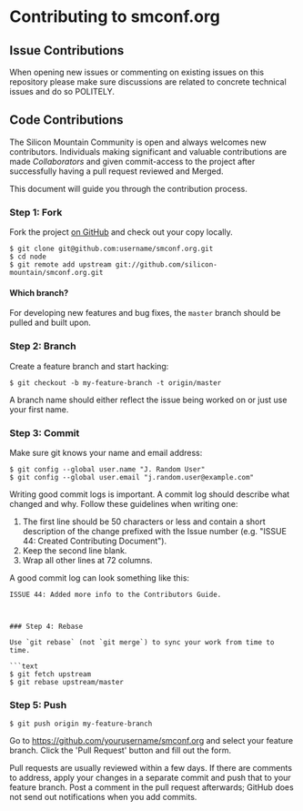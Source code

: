 # Contributing to smconf.org 


## Issue Contributions

When opening new issues or commenting on existing issues on this repository
please make sure discussions are related to concrete technical issues and do so POLITELY.


## Code Contributions

The Silicon Mountain Community is open and always welcomes new contributors.
Individuals making significant and valuable contributions are made
_Collaborators_ and given commit-access to the project after successfully having a pull request reviewed and Merged.

This document will guide you through the contribution process.

### Step 1: Fork

Fork the project [on GitHub](https://github.com/silicon-mountain/smconf.org.git) and check out your
copy locally.

```text
$ git clone git@github.com:username/smconf.org.git
$ cd node
$ git remote add upstream git://github.com/silicon-mountain/smconf.org.git
```

#### Which branch?

For developing new features and bug fixes, the `master` branch should be pulled
and built upon.

### Step 2: Branch

Create a feature branch and start hacking:

```text
$ git checkout -b my-feature-branch -t origin/master
```
 A branch name should either reflect the issue being worked on or just use your first name.

### Step 3: Commit

Make sure git knows your name and email address:

```text
$ git config --global user.name "J. Random User"
$ git config --global user.email "j.random.user@example.com"
```

Writing good commit logs is important. A commit log should describe what
changed and why. Follow these guidelines when writing one:

1. The first line should be 50 characters or less and contain a short
   description of the change prefixed with the Issue number (e.g. "ISSUE 44: Created Contributing Document").
2. Keep the second line blank.
3. Wrap all other lines at 72 columns.

A good commit log can look something like this:

```
ISSUE 44: Added more info to the Contributors Guide.



### Step 4: Rebase

Use `git rebase` (not `git merge`) to sync your work from time to time.

```text
$ git fetch upstream
$ git rebase upstream/master
```



### Step 5: Push

```text
$ git push origin my-feature-branch
```

Go to https://github.com/yourusername/smconf.org and select your feature branch.
Click the 'Pull Request' button and fill out the form.

Pull requests are usually reviewed within a few days. If there are comments
to address, apply your changes in a separate commit and push that to your
feature branch. Post a comment in the pull request afterwards; GitHub does
not send out notifications when you add commits.

